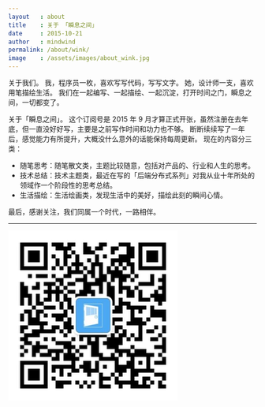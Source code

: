 ```yaml
---
layout   : about
title    : 关于 「瞬息之间」
date     : 2015-10-21
author   : mindwind
permalink: /about/wink/
image    : /assets/images/about_wink.jpg
---
```



关于我们。
我，程序员一枚，喜欢写写代码，写写文字。
她，设计师一支，喜欢用笔描绘生活。
我们在一起编写、一起描绘、一起沉淀，打开时间之门，瞬息之间，一切都变了。

关于「瞬息之间」。
这个订阅号是 2015 年 9 月才算正式开张，虽然注册在去年底，但一直没好好写，主要是之前写作时间和功力也不够。
断断续续写了一年后，感觉能力有所提升，大概没什么意外的话能保持每周更新。
现在的内容分三类：

  - 随笔思考：随笔散文类，主题比较随意，包括对产品的、行业和人生的思考。
  - 技术总结：技术主题类，最近在写的「后端分布式系列」对我从业十年所处的领域作一个阶段性的思考总结。
  - 生活描绘：生活绘画类，发现生活中的美好，描绘此刻的瞬间心情。

最后，感谢关注，我们同属一个时代，一路相伴。

---
![](/assets/images/qrcode_wechat.jpg)
